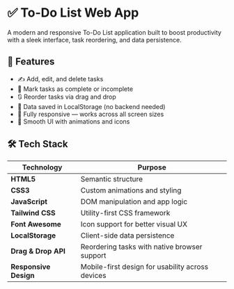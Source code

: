 # ✅ To-Do List Web App

A modern and responsive To-Do List application built to boost productivity with a sleek interface, task reordering, and data persistence.

## 🚀 Features

- ✍️ Add, edit, and delete tasks
- 📌 Mark tasks as complete or incomplete
- 🔃 Reorder tasks via drag and drop
- 💾 Data saved in LocalStorage (no backend needed)
- 📱 Fully responsive — works across all screen sizes
- 🎨 Smooth UI with animations and icons

## 🛠️ Tech Stack

| Technology       | Purpose                                      |
|------------------|----------------------------------------------|
| **HTML5**        | Semantic structure                           |
| **CSS3**         | Custom animations and styling                |
| **JavaScript**   | DOM manipulation and app logic               |
| **Tailwind CSS** | Utility-first CSS framework                  |
| **Font Awesome** | Icon support for better visual UX            |
| **LocalStorage** | Client-side data persistence                 |
| **Drag & Drop API** | Reordering tasks with native browser support |
| **Responsive Design** | Mobile-first design for usability across devices |

